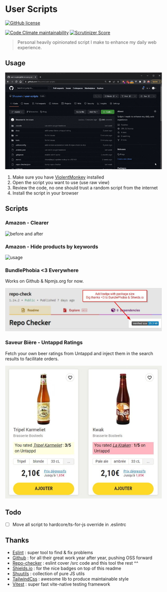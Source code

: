 # User Scripts

[![GitHub license](https://img.shields.io/github/license/shuunen/user-scripts.svg?color=informational)](https://github.com/Shuunen/user-scripts/blob/master/LICENSE)

[![Code Climate maintainability](https://img.shields.io/codeclimate/maintainability/Shuunen/user-scripts?style=flat)](https://codeclimate.com/github/Shuunen/user-scripts)
[![Scrutinizer Score](https://scrutinizer-ci.com/g/Shuunen/user-scripts/badges/quality-score.png?b=master)](https://scrutinizer-ci.com/g/Shuunen/user-scripts)

> Personal heavily opinionated script I make to enhance my daily web experience.

## Usage

![demo](docs/demo.gif)

1. Make sure you have [ViolentMonkey](https://violentmonkey.github.io) installed
2. Open the script you want to use (use raw view)
3. Review the code, no one should trust a random script from the internet
4. Install the script in your browser

## Scripts

### Amazon - Clearer

![before and after](https://i.imgur.com/cxkNxIe.jpg)

### Amazon - Hide products by keywords

![usage](https://i.imgur.com/hoSV2LC.gif)

### BundlePhobia <3 Everywhere

Works on Github & Npmjs.org for now.

![demo](docs/demo-bundlephobia-everywhere.jpg)

### Saveur Bière - Untappd Ratings

Fetch your own beer ratings from Untappd and inject them in the search results to facilitate orders.

![demo](docs/demo-saveur-biere-untappd-rating.jpg)

## Todo

- [ ] Move all script to hardcore/ts-for-js override in .eslintrc

## Thanks

- [Eslint](https://eslint.org) : super tool to find & fix problems
- [Github](https://github.com) : for all their great work year after year, pushing OSS forward
- [Repo-checker](https://github.com/Shuunen/repo-checker) : eslint cover /src code and this tool the rest ^^
- [Shields.io](https://shields.io) : for the nice badges on top of this readme
- [Shuutils](https://github.com/Shuunen/shuutils) : collection of pure JS utils
- [TailwindCss](https://tailwindcss.com) : awesome lib to produce maintainable style
- [Vitest](https://github.com/vitest-dev/vitest) : super fast vite-native testing framework
